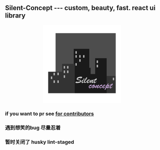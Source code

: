 ## Silent-Concept --- custom, beauty, fast.  react ui library

<div align="center">

![silent-concept-logo](./app/assets/logo/silent-logo@256.gif)

</div>


### if you want to pr see [for contributors](./for_contributors.md)

### 遇到想笑的bug 尽量忍着
### 暂时关闭了 husky lint-staged
